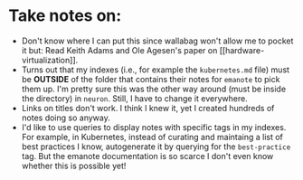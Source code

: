 # Take notes on:
* Don't know where I can put this since wallabag won't allow me to pocket it but: Read Keith Adams and Ole Agesen's paper on [[hardware-virtualization]].
* Turns out that my indexes (i.e., for example the `kubernetes.md` file) must be **OUTSIDE** of the folder that contains their notes for `emanote` to pick them up. I'm pretty sure this was the other way around (must be inside the directory) in `neuron`. Still, I have to change it everywhere.
* Links on titles don't work. I think I knew it, yet I created hundreds of notes doing so anyway.
* I'd like to use queries to display notes with specific tags in my indexes. For example, in Kubernetes, instead of curating and maintaing a list of best practices I know, autogenerate it by querying for the `best-practice` tag. But the emanote documentation is so scarce I don't even know whether this is possible yet!
